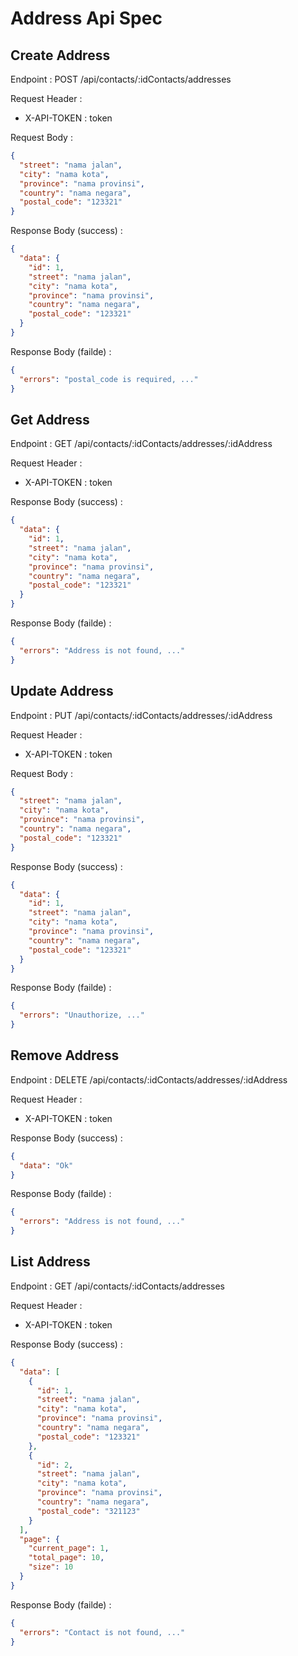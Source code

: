 # Address Api Spec

## Create Address

Endpoint : POST /api/contacts/:idContacts/addresses

Request Header :

- X-API-TOKEN : token

Request Body :

```json
{
  "street": "nama jalan",
  "city": "nama kota",
  "province": "nama provinsi",
  "country": "nama negara",
  "postal_code": "123321"
}
```

Response Body (success) :

```json
{
  "data": {
    "id": 1,
    "street": "nama jalan",
    "city": "nama kota",
    "province": "nama provinsi",
    "country": "nama negara",
    "postal_code": "123321"
  }
}
```

Response Body (failde) :

```json
{
  "errors": "postal_code is required, ..."
}
```

## Get Address

Endpoint : GET /api/contacts/:idContacts/addresses/:idAddress

Request Header :

- X-API-TOKEN : token

Response Body (success) :

```json
{
  "data": {
    "id": 1,
    "street": "nama jalan",
    "city": "nama kota",
    "province": "nama provinsi",
    "country": "nama negara",
    "postal_code": "123321"
  }
}
```

Response Body (failde) :

```json
{
  "errors": "Address is not found, ..."
}
```

## Update Address

Endpoint : PUT /api/contacts/:idContacts/addresses/:idAddress

Request Header :

- X-API-TOKEN : token

Request Body :

```json
{
  "street": "nama jalan",
  "city": "nama kota",
  "province": "nama provinsi",
  "country": "nama negara",
  "postal_code": "123321"
}
```

Response Body (success) :

```json
{
  "data": {
    "id": 1,
    "street": "nama jalan",
    "city": "nama kota",
    "province": "nama provinsi",
    "country": "nama negara",
    "postal_code": "123321"
  }
}
```

Response Body (failde) :

```json
{
  "errors": "Unauthorize, ..."
}
```

## Remove Address

Endpoint : DELETE /api/contacts/:idContacts/addresses/:idAddress

Request Header :

- X-API-TOKEN : token

Response Body (success) :

```json
{
  "data": "Ok"
}
```

Response Body (failde) :

```json
{
  "errors": "Address is not found, ..."
}
```

## List Address

Endpoint : GET /api/contacts/:idContacts/addresses

Request Header :

- X-API-TOKEN : token

Response Body (success) :

```json
{
  "data": [
    {
      "id": 1,
      "street": "nama jalan",
      "city": "nama kota",
      "province": "nama provinsi",
      "country": "nama negara",
      "postal_code": "123321"
    },
    {
      "id": 2,
      "street": "nama jalan",
      "city": "nama kota",
      "province": "nama provinsi",
      "country": "nama negara",
      "postal_code": "321123"
    }
  ],
  "page": {
    "current_page": 1,
    "total_page": 10,
    "size": 10
  }
}
```

Response Body (failde) :

```json
{
  "errors": "Contact is not found, ..."
}
```
